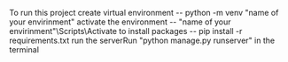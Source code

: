 To run this project
create virtual environment -- python -m venv "name of your envirinment"
activate the environment -- "name of your envirinment"\Scripts\Activate
to install packages -- pip install -r requirements.txt 
run the serverRun "python manage.py runserver" in the terminal
